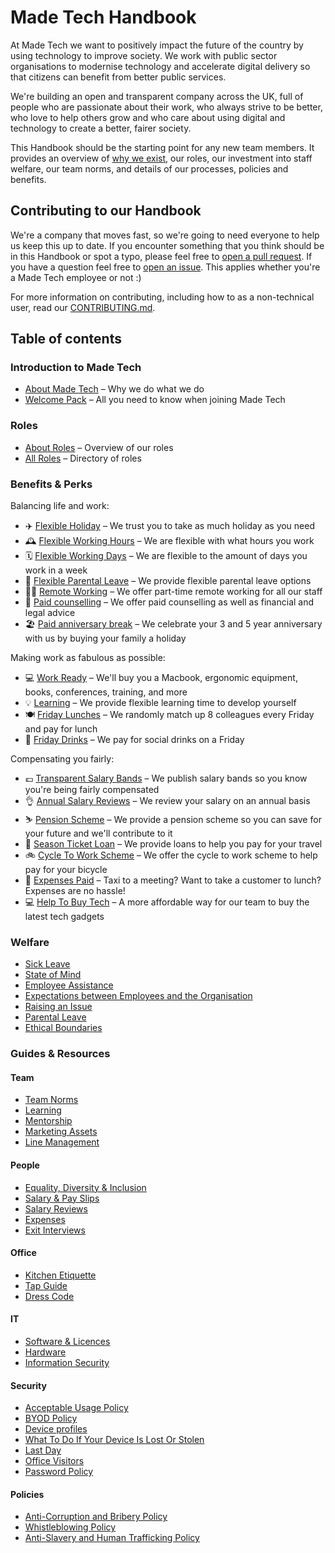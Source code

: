 # Made Tech Handbook

At Made Tech we want to positively impact the future of the country by using technology to improve society. We work with public sector organisations to modernise technology and accelerate digital delivery so that citizens can benefit from better public services.

We're building an open and transparent company across the UK, full of people who are passionate about their work, who always strive to be better, who love to help others grow and who care about using digital and technology to create a better, fairer society.

This Handbook should be the starting point for any new team members. It provides an overview of [why we exist](company/about.md), our roles, our investment into staff welfare, our team norms, and details of our processes, policies and benefits.

## Contributing to our Handbook

We're a company that moves fast, so we're going to need everyone to help us keep this up to date. If you encounter something that you think should be in this Handbook or spot a typo, please feel free to [open a pull request](https://github.com/madetech/handbook/pulls). If you have a question feel free to [open an issue](https://github.com/madetech/handbook/issues). This applies whether you're a Made Tech employee or not :)

For more information on contributing, including how to as a non-technical user, read our [CONTRIBUTING.md](guides/contributing_to_the_handbook.md).

## Table of contents

### Introduction to Made Tech

* [About Made Tech](company/about.md) – Why we do what we do
* [Welcome Pack](company/welcome_pack.md) – All you need to know when joining Made Tech

### Roles

* [About Roles](roles/README.md) – Overview of our roles
* [All Roles](roles/) – Directory of roles

### Benefits & Perks

Balancing life and work:

* ✈️ [Flexible Holiday](benefits/flexible_holiday.md) – We trust you to take as much holiday as you need
* 🕰️ [Flexible Working Hours](benefits/working_hours.md) – We are flexible with what hours you work
* 🗓️ [Flexible Working Days](benefits/flexible_working.md) – We are flexible to the amount of days you work in a week
* 👶 [Flexible Parental Leave](guides/welfare/parental_leave.md) – We provide flexible parental leave options
* 👩‍💻 [Remote Working](benefits/remote_working.md) – We offer part-time remote working for all our staff
* 🤗 [Paid counselling](guides/welfare/paid_counselling.md) – We offer paid counselling as well as financial and legal advice
* 🏖️ [Paid anniversary break](benefits/paid_anniversary_break.md) – We celebrate your 3 and 5 year anniversary with us by buying your family a holiday

Making work as fabulous as possible:

* 💻 [Work Ready](benefits/work_ready.md) – We'll buy you a Macbook, ergonomic equipment, books, conferences, training, and more
* 💡 [Learning](guides/learning/README.md) – We provide flexible learning time to develop yourself
* 🍽️ [Friday Lunches](benefits/friday_lunch.md) – We randomly match up 8 colleagues every Friday and pay for lunch
* 🍻 [Friday Drinks](benefits/friday_drinks.md) – We pay for social drinks on a Friday

Compensating you fairly:

* 💷 [Transparent Salary Bands](roles/README.md) – We publish salary bands so you know you're being fairly compensated
* 👌 [Annual Salary Reviews](guides/compensation/salary_reviews.md) – We review your salary on an annual basis
* ⛷️ [Pension Scheme](benefits/pension_scheme.md) – We provide a pension scheme so you can save for your future and we'll contribute to it
* 🚄 [Season Ticket Loan](benefits/season_ticket_loan.md) – We provide loans to help you pay for your travel
* 🚲 [Cycle To Work Scheme](benefits/cycle_to_work_scheme.md) – We offer the cycle to work scheme to help pay for your bicycle
* 🚕 [Expenses Paid](guides/compensation/expenses.md) – Taxi to a meeting? Want to take a customer to lunch? Expenses are no hassle!
* 💻 [Help To Buy Tech](benefits/help_to_buy_tech.md) – A more affordable way for our team to buy the latest tech gadgets

### Welfare

* [Sick Leave](guides/welfare/sick_leave.md)
* [State of Mind](guides/welfare/state_of_mind.md)
* [Employee Assistance](guides/welfare/paid_counselling.md#employee-assistance)
* [Expectations between Employees and the Organisation](guides/welfare/expectations.md)
* [Raising an Issue](guides/welfare/raising_an_issue.md)
* [Parental Leave](guides/welfare/parental_leave.md)
* [Ethical Boundaries](guides/welfare/ethical_boundaries.md)

### Guides & Resources

#### Team

* [Team Norms](team-norms)
* [Learning](guides/learning)
* [Mentorship](guides/mentorship)
* [Marketing Assets](https://github.com/madetech/marketing-assets)
* [Line Management](guides/line-management)

#### People

* [Equality, Diversity & Inclusion](guides/equality-diversity-and-inclusion/README.md)
* [Salary & Pay Slips](guides/compensation/salary_pay_slips.md)
* [Salary Reviews](guides/compensation/salary_reviews.md)
* [Expenses](guides/compensation/expenses.md)
* [Exit Interviews](guides/exit_interviews.md)

#### Office

* [Kitchen Etiquette](guides/office/kitchen.md)
* [Tap Guide](guides/office/taps.md)
* [Dress Code](guides/office/dress_code.md)

#### IT

* [Software & Licences](guides/it/software_licenses.md)
* [Hardware](https://github.com/madetech/handbook/blob/main/guides/it/Hardware.md)
* [Information Security](guides/it/laptop_security.md)

#### Security

* [Acceptable Usage Policy](guides/security/acceptable_use_policy.md)
* [BYOD Policy](guides/security/bring_your_own_device.md)
* [Device profiles](guides/security/device_profiles.md)
* [What To Do If Your Device Is Lost Or Stolen](guides/security/lost_or_stolen.md)
* [Last Day](guides/security/last_day.md)
* [Office Visitors](guides/security/office_visitors.md)
* [Password Policy](guides/security/password_policy.md)

#### Policies

* [Anti-Corruption and Bribery Policy](guides/policy/anti_corruption_and_bribery_policy.md)
* [Whistleblowing Policy](guides/policy/whistleblowing_policy.md)
* [Anti-Slavery and Human Trafficking Policy](guides/policy/anti_slavery_and_human_trafficking_policy.md)
